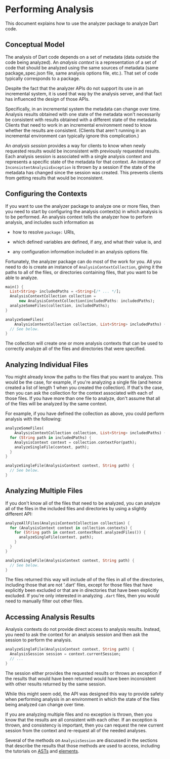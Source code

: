 # Performing Analysis

This document explains how to use the analyzer package to analyze Dart code.

## Conceptual Model

The analysis of Dart code depends on a set of metadata (data outside the code
being analyzed). An _analysis context_ is a representation of a set of code that
should be analyzed using the same sources of metadata (same package_spec.json
file, same analysis options file, etc.). That set of code typically corresponds
to a package.

Despite the fact that the analyzer APIs do not support its use in an incremental
system, it is used that way by the analysis server, and that fact has influenced
the design of those APIs.

Specifically, in an incremental system the metadata can change over time.
Analysis results obtained with one state of the metadata won't necessarily be
consistent with results obtained with a different state of the metadata. Clients
that need to work in an incremental environment need to know whether the results
are consistent. (Clients that aren't running in an incremental environment can
typically ignore this complication.)

An _analysis session_ provides a way for clients to know when newly requested
results would be inconsistent with previously requested results. Each analysis
session is associated with a single analysis context and represents a specific
state of the metadata for that context. An instance of
`InconsistentAnalysisException` is thrown by a session if the state of the
metadata has changed since the session was created. This prevents clients from
getting results that would be inconsistent.

## Configuring the Contexts

If you want to use the analyzer package to analyze one or more files, then you
need to start by configuring the analysis context(s) in which analysis is to be
performed. An analysis context tells the analyzer how to perform analysis, and
includes such information as

- how to resolve `package:` URIs,

- which defined variables are defined, if any, and what their value is, and

- any configuration information included in an analysis options file.

Fortunately, the analyzer package can do most of the work for you. All you need
to do is create an instance of `AnalysisContextCollection`, giving it the paths
to all of the files, or directories containing files, that you want to be able
to analyze.

```dart
main() {
  List<String> includedPaths = <String>[/* ... */];
  AnalysisContextCollection collection =
      new AnalysisContextCollection(includedPaths: includedPaths);
  analyzeSomeFiles(collection, includedPaths);
}

analyzeSomeFiles(
    AnalysisContextCollection collection, List<String> includedPaths) {
  // See below.
}
```

The collection will create one or more analysis contexts that can be used to
correctly analyze all of the files and directories that were specified.

## Analyzing Individual Files

You might already know the paths to the files that you want to analyze. This
would be the case, for example, if you're analyzing a single file (and hence
created a list of length 1 when you created the collection). If that's the case,
then you can ask the collection for the context associated with each of those
files. If you have more than one file to analyze, don't assume that all of the
files will be analyzed by the same context.

For example, if you have defined the collection as above, you could perform
analysis with the following:

```dart
analyzeSomeFiles(
    AnalysisContextCollection collection, List<String> includedPaths) {
  for (String path in includedPaths) {
    AnalysisContext context = collection.contextFor(path);
    analyzeSingleFile(context, path);
  }
}

analyzeSingleFile(AnalysisContext context, String path) {
  // See below.
}
```

## Analyzing Multiple Files

If you don't know all of the files that need to be analyzed, you can analyze
all of the files in the included files and directories by using a slightly
different API:

```dart
analyzeAllFiles(AnalysisContextCollection collection) {
  for (AnalysisContext context in collection.contexts) {
    for (String path in context.contextRoot.analyzedFiles()) {
      analyzeSingleFile(context, path);
    }
  }
}

analyzeSingleFile(AnalysisContext context, String path) {
  // See below.
}
```

The files returned this way will include _all_ of the files in all of the
directories, including those that are not '.dart' files, except for those files
that have explicitly been excluded or that are in directories that have been
explicitly excluded. If you're only interested in analyzing `.dart` files, then
you would need to manually filter out other files.

## Accessing Analysis Results

Analysis contexts do not provide direct access to analysis results. Instead, you
need to ask the context for an analysis session and then ask the session to
perform the analysis.

```dart
analyzeSingleFile(AnalysisContext context, String path) {
  AnalysisSession session = context.currentSession;
  // ...
}
```

The session either provides the requested results or throws an exception if the
results that would have been returned would have been inconsistent with other
results returned by the same session.

While this might seem odd, the API was designed this way to provide safety when
performing analysis in an environment in which the state of the files being
analyzed can change over time.

If you are analyzing multiple files and no exception is thrown, then you know
that the results are all consistent with each other. If an exception is thrown,
and consistency is important, then you can request the new current session from
the context and re-request all of the needed analyses.

Several of the methods on `AnalysisSession` are discussed in the sections that
describe the results that those methods are used to access, including the
tutorials on [ASTs][ast] and [elements][element].

[ast]: ast.md
[element]: element.md
